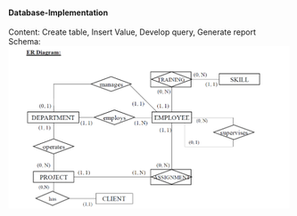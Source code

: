 #### Database-Implementation
Content: Create table, Insert Value, Develop query, Generate report  
Schema: 
![Alt text](https://github.com/YaTingChang0620/Database-Implementation/blob/master/ER.PNG)
